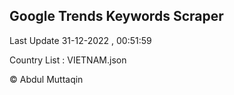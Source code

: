 

## Google Trends Keywords Scraper 
 
Last Update 31-12-2022 , 00:51:59

Country List :
VIETNAM.json



© Abdul Muttaqin 
